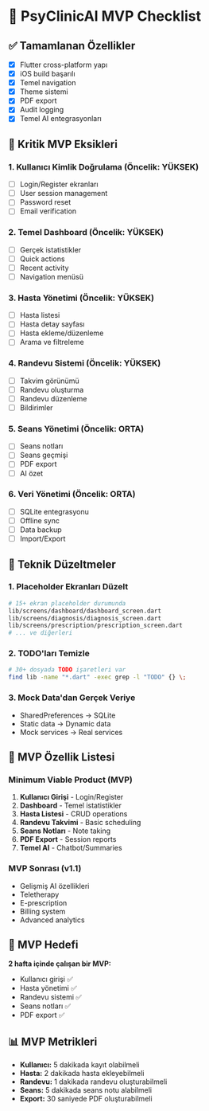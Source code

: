 # 🎯 PsyClinicAI MVP Checklist

## ✅ Tamamlanan Özellikler
- [x] Flutter cross-platform yapı
- [x] iOS build başarılı
- [x] Temel navigation
- [x] Theme sistemi
- [x] PDF export
- [x] Audit logging
- [x] Temel AI entegrasyonları

## 🚨 Kritik MVP Eksikleri

### 1. **Kullanıcı Kimlik Doğrulama** (Öncelik: YÜKSEK)
- [ ] Login/Register ekranları
- [ ] User session management
- [ ] Password reset
- [ ] Email verification

### 2. **Temel Dashboard** (Öncelik: YÜKSEK)
- [ ] Gerçek istatistikler
- [ ] Quick actions
- [ ] Recent activity
- [ ] Navigation menüsü

### 3. **Hasta Yönetimi** (Öncelik: YÜKSEK)
- [ ] Hasta listesi
- [ ] Hasta detay sayfası
- [ ] Hasta ekleme/düzenleme
- [ ] Arama ve filtreleme

### 4. **Randevu Sistemi** (Öncelik: YÜKSEK)
- [ ] Takvim görünümü
- [ ] Randevu oluşturma
- [ ] Randevu düzenleme
- [ ] Bildirimler

### 5. **Seans Yönetimi** (Öncelik: ORTA)
- [ ] Seans notları
- [ ] Seans geçmişi
- [ ] PDF export
- [ ] AI özet

### 6. **Veri Yönetimi** (Öncelik: ORTA)
- [ ] SQLite entegrasyonu
- [ ] Offline sync
- [ ] Data backup
- [ ] Import/Export

## 🔧 Teknik Düzeltmeler

### 1. **Placeholder Ekranları Düzelt**
```bash
# 15+ ekran placeholder durumunda
lib/screens/dashboard/dashboard_screen.dart
lib/screens/diagnosis/diagnosis_screen.dart
lib/screens/prescription/prescription_screen.dart
# ... ve diğerleri
```

### 2. **TODO'ları Temizle**
```bash
# 30+ dosyada TODO işaretleri var
find lib -name "*.dart" -exec grep -l "TODO" {} \;
```

### 3. **Mock Data'dan Gerçek Veriye**
- SharedPreferences → SQLite
- Static data → Dynamic data
- Mock services → Real services

## 📱 MVP Özellik Listesi

### **Minimum Viable Product (MVP)**
1. **Kullanıcı Girişi** - Login/Register
2. **Dashboard** - Temel istatistikler
3. **Hasta Listesi** - CRUD operations
4. **Randevu Takvimi** - Basic scheduling
5. **Seans Notları** - Note taking
6. **PDF Export** - Session reports
7. **Temel AI** - Chatbot/Summaries

### **MVP Sonrası (v1.1)**
- Gelişmiş AI özellikleri
- Teletherapy
- E-prescription
- Billing system
- Advanced analytics

## 🎯 MVP Hedefi
**2 hafta içinde çalışan bir MVP:**
- Kullanıcı girişi ✅
- Hasta yönetimi ✅
- Randevu sistemi ✅
- Seans notları ✅
- PDF export ✅

## 📊 MVP Metrikleri
- **Kullanıcı:** 5 dakikada kayıt olabilmeli
- **Hasta:** 2 dakikada hasta ekleyebilmeli
- **Randevu:** 1 dakikada randevu oluşturabilmeli
- **Seans:** 5 dakikada seans notu alabilmeli
- **Export:** 30 saniyede PDF oluşturabilmeli

